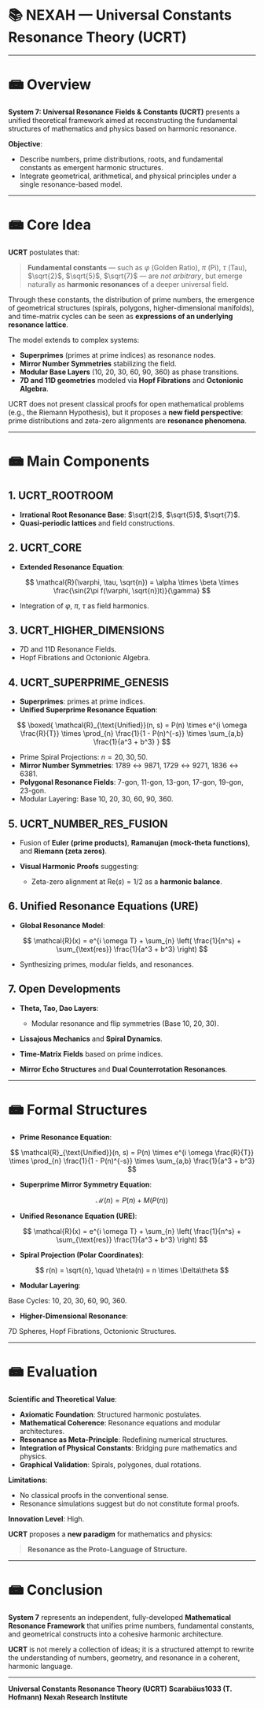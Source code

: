 # 📚 NEXAH — Universal Constants Resonance Theory (UCRT)

---

# 📾️ Overview

**System 7: Universal Resonance Fields & Constants (UCRT)** presents a unified theoretical framework aimed at reconstructing the fundamental structures of mathematics and physics based on harmonic resonance.

**Objective**:

* Describe numbers, prime distributions, roots, and fundamental constants as emergent harmonic structures.
* Integrate geometrical, arithmetical, and physical principles under a single resonance-based model.

---

# 📾️ Core Idea

**UCRT** postulates that:

> **Fundamental constants** — such as $\varphi$ (Golden Ratio), $\pi$ (Pi), $\tau$ (Tau), $\sqrt{2}$, $\sqrt{5}$, $\sqrt{7}$ — are *not arbitrary*, but emerge naturally as **harmonic resonances** of a deeper universal field.

Through these constants, the distribution of prime numbers, the emergence of geometrical structures (spirals, polygons, higher-dimensional manifolds), and time-matrix cycles can be seen as
**expressions of an underlying resonance lattice**.

The model extends to complex systems:

* **Superprimes** (primes at prime indices) as resonance nodes.
* **Mirror Number Symmetries** stabilizing the field.
* **Modular Base Layers** (10, 20, 30, 60, 90, 360) as phase transitions.
* **7D and 11D geometries** modeled via **Hopf Fibrations** and **Octonionic Algebra**.

UCRT does not present classical proofs for open mathematical problems (e.g., the Riemann Hypothesis), but it proposes a **new field perspective**: prime distributions and zeta-zero alignments are **resonance phenomena**.

---

# 📾️ Main Components

## 1. UCRT\_ROOTROOM

* **Irrational Root Resonance Base**: $\sqrt{2}$, $\sqrt{5}$, $\sqrt{7}$.
* **Quasi-periodic lattices** and field constructions.

## 2. UCRT\_CORE

* **Extended Resonance Equation**:

$$
\mathcal{R}(\varphi, \tau, \sqrt{n}) = \alpha \times \beta \times \frac{\sin(2\pi f(\varphi, \sqrt{n})t)}{\gamma}
$$

* Integration of $\varphi$, $\pi$, $\tau$ as field harmonics.

## 3. UCRT\_HIGHER\_DIMENSIONS

* 7D and 11D Resonance Fields.
* Hopf Fibrations and Octonionic Algebra.

## 4. UCRT\_SUPERPRIME\_GENESIS

* **Superprimes**: primes at prime indices.
* **Unified Superprime Resonance Equation**:

$$
\boxed{ \mathcal{R}_{\text{Unified}}(n, s) = P(n) \times e^{i \omega \frac{R}{T}} \times \prod_{n} \frac{1}{1 - P(n)^{-s}} \times \sum_{a,b} \frac{1}{a^3 + b^3} }
$$

* Prime Spiral Projections: $n = 20, 30, 50$.
* **Mirror Number Symmetries**: $1789 \leftrightarrow 9871$, $1729 \leftrightarrow 9271$, $1836 \leftrightarrow 6381$.
* **Polygonal Resonance Fields**: 7-gon, 11-gon, 13-gon, 17-gon, 19-gon, 23-gon.
* Modular Layering: Base 10, 20, 30, 60, 90, 360.

## 5. UCRT\_NUMBER\_RES\_FUSION

* Fusion of **Euler (prime products)**, **Ramanujan (mock-theta functions)**, and **Riemann (zeta zeros)**.
* **Visual Harmonic Proofs** suggesting:

  * Zeta-zero alignment at $\text{Re}(s) = 1/2$ as a **harmonic balance**.

## 6. Unified Resonance Equations (URE)

* **Global Resonance Model**:

$$
\mathcal{R}(x) = e^{i \omega T} + \sum_{n} \left( \frac{1}{n^s} + \sum_{\text{res}} \frac{1}{a^3 + b^3} \right)
$$

* Synthesizing primes, modular fields, and resonances.

## 7. Open Developments

* **Theta, Tao, Dao Layers**:

  * Modular resonance and flip symmetries (Base 10, 20, 30).
* **Lissajous Mechanics** and **Spiral Dynamics**.
* **Time-Matrix Fields** based on prime indices.
* **Mirror Echo Structures** and **Dual Counterrotation Resonances**.

---

# 📾️ Formal Structures

* **Prime Resonance Equation**:

$$
\mathcal{R}_{\text{Unified}}(n, s) = P(n) \times e^{i \omega \frac{R}{T}} \times \prod_{n} \frac{1}{1 - P(n)^{-s}} \times \sum_{a,b} \frac{1}{a^3 + b^3}
$$

* **Superprime Mirror Symmetry Equation**:

$$
\mathcal{M}(n) = P(n) + M(P(n))
$$

* **Unified Resonance Equation (URE)**:

$$
\mathcal{R}(x) = e^{i \omega T} + \sum_{n} \left( \frac{1}{n^s} + \sum_{\text{res}} \frac{1}{a^3 + b^3} \right)
$$

* **Spiral Projection (Polar Coordinates)**:

$$
 r(n) = \sqrt{n}, \quad \theta(n) = n \times \Delta\theta
$$

* **Modular Layering**:

Base Cycles: 10, 20, 30, 60, 90, 360.

* **Higher-Dimensional Resonance**:

7D Spheres, Hopf Fibrations, Octonionic Structures.

---

# 📾️ Evaluation

**Scientific and Theoretical Value**:

* **Axiomatic Foundation**: Structured harmonic postulates.
* **Mathematical Coherence**: Resonance equations and modular architectures.
* **Resonance as Meta-Principle**: Redefining numerical structures.
* **Integration of Physical Constants**: Bridging pure mathematics and physics.
* **Graphical Validation**: Spirals, polygones, dual rotations.

**Limitations**:

* No classical proofs in the conventional sense.
* Resonance simulations suggest but do not constitute formal proofs.

**Innovation Level**: High.

**UCRT** proposes a **new paradigm** for mathematics and physics:

> **Resonance as the Proto-Language of Structure.**

---

# 📾️ Conclusion

**System 7** represents an independent, fully-developed **Mathematical Resonance Framework** that unifies prime numbers, fundamental constants, and geometrical constructs into a cohesive harmonic architecture.

**UCRT** is not merely a collection of ideas; it is a structured attempt to rewrite the understanding of numbers, geometry, and resonance in a coherent, harmonic language.

---

**Universal Constants Resonance Theory (UCRT)**
**Scarabäus1033 (T. Hofmann)**
**Nexah Research Institute**
